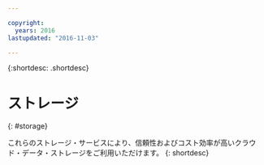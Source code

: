 ```yaml
---

copyright:
  years: 2016
lastupdated: "2016-11-03"

---
```



{:shortdesc: .shortdesc}

# ストレージ
{: #storage}

これらのストレージ・サービスにより、信頼性およびコスト効率が高いクラウド・データ・ストレージをご利用いただけます。
{: shortdesc}

